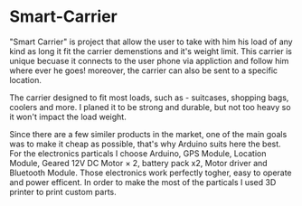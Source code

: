 # Smart-Carrier
"Smart Carrier" is project that allow the user to take with him his load of any kind as long it fit the carrier demenstions and it's weight limit.
This carrier is unique becuase it connects to the user phone via appliction and follow him where ever he goes! moreover, the carrier can also be sent to a specific location.

The carrier designed to fit most loads, such as - suitcases, shopping bags, coolers and more.
I planed it to be strong and durable, but not too heavy so it won't impact the load weight.

Since there are a few similer products in the market, one of the main goals was to make it cheap as possible, that's why Arduino suits here the best.
For the electronics particals I choose Arduino, GPS Module, Location Module, Geared 12V DC Motor × 2, battery pack x2, Motor driver and Bluetooth Module.
Those electronics work perfectly togher, easy to operate and power efficent.
In order to make the most of the particals I used 3D printer to print custom parts.

